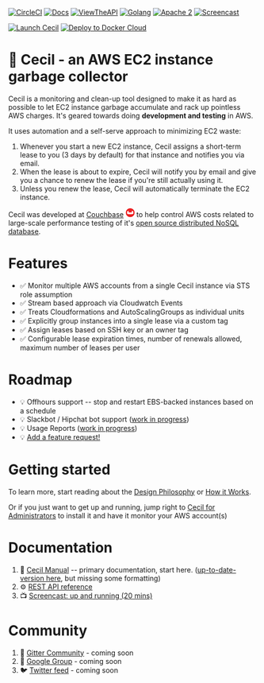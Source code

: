 [![CircleCI](https://circleci.com/gh/tleyden/cecil.svg?style=svg&circle-token=95a33d3c7729a0423eb4acdf306a8ebf398647d3)](https://circleci.com/gh/tleyden/cecil) [![Docs](https://img.shields.io/badge/Docs-latest-brightgreen.svg)](http://cecil-assets.s3-website-us-east-1.amazonaws.com/asciidoc/) [![ViewTheAPI](https://img.shields.io/badge/REST%20API-latest-brightgreen.svg)](http://cecil-assets.s3-website-us-east-1.amazonaws.com/swagger/)  [![Golang](https://img.shields.io/badge/Go-1.8-blue.svg)](https://golang.org/) [![Apache 2](https://img.shields.io/badge/license-Apache%202-blue.svg )](https://www.apache.org/licenses/LICENSE-2.0) [![Screencast](https://img.shields.io/badge/screencast-20mins-yellow.svg )](http://tleyden-misc.s3.amazonaws.com/cecil/CecilScreencastHD.mp4) 

[![Launch Cecil](https://s3.amazonaws.com/cloudformation-examples/cloudformation-launch-stack.png)](https://console.aws.amazon.com/cloudformation/home?region=us-east-1#/stacks/new?stackName=CecilRootStack&templateURL=http://cecil-assets.s3.amazonaws.com/cloudformation/cecil-root.template) [![Deploy to Docker Cloud](https://files.cloud.docker.com/images/deploy-to-dockercloud.svg)](https://cloud.docker.com/stack/deploy/?repo=https://github.com/tleyden/cecil) 


# 🤖 Cecil - an AWS EC2 instance garbage collector

Cecil is a monitoring and clean-up tool designed to make it as hard as possible to let EC2 instance garbage accumulate and rack up pointless AWS charges.  It's geared towards doing **development and testing** in AWS.

It uses automation and a self-serve approach to minimizing EC2 waste:

1. Whenever you start a new EC2 instance, Cecil assigns a short-term lease to you (3 days by default) for that instance and notifies you via email.
1. When the lease is about to expire, Cecil will notify you by email and give you a chance to renew the lease if you're still actually using it.
1. Unless you renew the lease, Cecil will automatically terminate the EC2 instance.

Cecil was developed at [Couchbase](http://www.couchbase.com) [![Couchbase](docs/images/couchbase.png)](http://www.couchbase.com) to help control AWS costs related to large-scale performance testing of it's [open source distributed NoSQL database](https://developer.couchbase.com/documentation/server/current/architecture/architecture-intro.html).


# Features

* ✅ Monitor multiple AWS accounts from a single Cecil instance via STS role assumption
* ✅ Stream based approach via Cloudwatch Events
* ✅ Treats Cloudformations and AutoScalingGroups as individual units
* ✅ Explicitly group instances into a single lease via a custom tag
* ✅ Assign leases based on SSH key or an owner tag
* ✅ Configurable lease expiration times, number of renewals allowed, maximum number of leases per user

# Roadmap

* 💡 Offhours support -- stop and restart EBS-backed instances based on a schedule
* 💡 Slackbot / Hipchat bot support ([work in progress](https://github.com/tleyden/cecil/blob/master/docs/index.asciidoc#slack-integration))
* 💡 Usage Reports ([work in progress](https://github.com/tleyden/cecil/issues/122)) 
* 💡 [Add a feature request!](https://github.com/tleyden/cecil/issues/new)

# Getting started

To learn more, start reading about the [Design Philosophy](http://cecil-assets.s3-website-us-east-1.amazonaws.com/asciidoc/index.html#_cecil_design) or [How it Works](http://cecil-assets.s3-website-us-east-1.amazonaws.com/asciidoc/index.html#_cecil_for_administrators#_how_it_works).

Or if you just want to get up and running, jump right to [Cecil for Administrators](http://cecil-assets.s3-website-us-east-1.amazonaws.com/asciidoc/index.html#_cecil_for_administrators) to install it and have it monitor your AWS account(s)

# Documentation

1. 📓 [Cecil Manual](http://cecil-assets.s3-website-us-east-1.amazonaws.com/asciidoc/) -- primary documentation, start here.  ([up-to-date-version here](docs/index.asciidoc), but missing some formatting)
1. ⚙ [REST API reference](http://cecil-assets.s3-website-us-east-1.amazonaws.com/swagger/)
1. 📺 [Screencast: up and running (20 mins)](http://tleyden-misc.s3.amazonaws.com/cecil/CecilScreencastHD.mp4)

# Community

1. 📰 [Gitter Community](https://gitter.im/tleyden/cecil) - coming soon
1. 📮 [Google Group]() - coming soon
1. 🐦 [Twitter feed]() - coming soon


